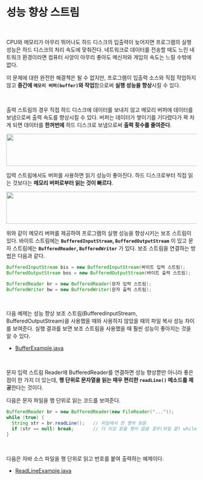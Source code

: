 # 성능 향상 스트림
<br/>

CPU와 메모리가 아무리 뛰어나도 하드 디스크의 입출력이 늦어지면 프로그램의 실행 성능은 하드 디스크의 처리 속도에 맞춰진다.
네트워크로 데이터를 전송할 때도 느린 네트워크 환경이라면 컴퓨터 사양이 아무리 좋아도 메신저와 게임의 속도는 느릴 수밖에 없다.

이 문제에 대한 완전한 해결책은 될 수 없지만, 프로그램이 입출력 소스와 직접 작업하지 않고 **중간에 `메모리 버퍼(buffer)`와 작업**함으로써 **실행 성능을 향상**시킬 수 있다.

<br/>

출력 스트림의 경우 직접 하드 디스크에 데이터를 보내지 않고 메모리 버퍼에 데이터를 보냄으로써 출력 속도를 향상시킬 수 있다.
버퍼는 데이터가 쌓이기를 기다렸다가 꽉 차게 되면 데이터를 **한꺼번에** 하드 디스크로 보냄으로써 **출력 횟수를 줄여준다**.

<img src="https://github.com/silxbro/java/assets/142463332/f91e1aaa-91a7-4785-929d-95dd0ef87ae2" width="550" height="85"/><br/>

입력 스트림에서도 버퍼를 사용하면 읽기 성능이 좋아진다. 하드 디스크로부터 직접 읽는 것보다는 **메모리 버퍼로부터 읽는 것이 빠르다**.

<img src="https://github.com/silxbro/java/assets/142463332/59982f5a-0272-4604-b6b2-6c82cd0b4afc" width="550" height="85"/><br/>

위와 같이 메모리 버퍼를 제공하여 프로그램의 실행 성능을 향상시키는 보조 스트림이 있다. 바이트 스트림에는 **`BufferedInputStream`, `BufferedOutputStream`** 이 있고
문자 스트림에는 **`BufferedReader`, `BufferedWriter`** 가 있다. 보조 스트림을 연결하는 방법은 다음과 같다.

```java
BufferedInputStream bis = new BufferedInputStream(바이트 입력 스트림);
BufferedOutputStream bos = new BufferedOutputStream(바이트 출력 스트림);
```
```java
BufferedReader br = new BufferedReader(문자 입력 스트림);
BufferedWriter bw = new BufferedWriter(문자 출력 스트림);
```

<br/>

다음 예제는 성능 향상 보조 스트림(BufferedInputStream, BufferedOutputStream)을 사용했을 때와 사용하지 않았을 때의 파일 복사 성능 차이를 보여준다.
실행 결과를 보면 보조 스트림을 사용했을 때 훨씬 성능이 좋아지는 것을 알 수 있다.
- [BufferExample.java](https://github.com/silxbro/java/blob/main/src/thisisjava/ch18/sec07/exam01/BufferExample.java)
<br/>

문자 입력 스트림 Reader에 BufferedReader를 연결하면 성능 향상뿐만 아니라 좋은 점이 한 가지 더 있는데,
**행 단위로 문자열을 읽는 매우 편리한 `readLine()` 메소드를 제공**한다는 것이다.

다음은 문자 파일을 행 단위로 읽는 코드를 보여준다.
```java
BufferedReader br = new BufferedReader(new FileReader("..."));
while (true) {
  String str = br.readLine();   // 파일에서 한 행씩 읽음
  if (str == null) break;       // 더 이상 읽을 행이 없을 경우(파일 끝) while 문 종료
}
```
<br/>

다음은 자바 소스 파일을 행 단위로 읽고 번호를 붙여 출력하는 예제이다.
- [ReadLineExample.java](https://github.com/silxbro/java/blob/main/src/thisisjava/ch18/sec07/exam02/ReadLineExample.java)
